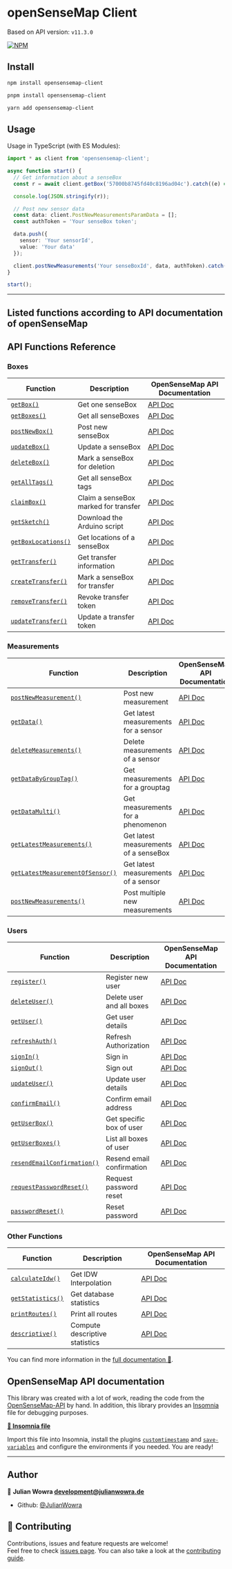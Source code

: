 # openSenseMap Client

Based on API version: `v11.3.0`

[![NPM](https://nodei.co/npm/opensensemap-client.png)](https://npmjs.org/package/opensensemap-client)

## Install

```bash
npm install opensensemap-client
```

```bash
pnpm install opensensemap-client
```

```bash
yarn add opensensemap-client
```

## Usage

Usage in TypeScript (with ES Modules):

```typescript
import * as client from 'opensensemap-client';

async function start() {
  // Get information about a senseBox
  const r = await client.getBox('57000b8745fd40c8196ad04c').catch((e) => console.error(e));

  console.log(JSON.stringify(r));

  // Post new sensor data
  const data: client.PostNewMeasurementsParamData = [];
  const authToken = 'Your senseBox token';

  data.push({
    sensor: 'Your sensorId',
    value: 'Your data'
  });

  client.postNewMeasurements('Your senseBoxId', data, authToken).catch(console.error);
}

start();
```

---

## Listed functions according to API documentation of openSenseMap

## API Functions Reference

### Boxes

| Function                                                                                                | Description                          | OpenSenseMap API Documentation                                      |
| ------------------------------------------------------------------------------------------------------- | ------------------------------------ | ------------------------------------------------------------------- |
| [`getBox()`](https://julianwowra.github.io/opensensemap-client/functions/getBox.html)                   | Get one senseBox                     | [API Doc](https://docs.opensensemap.org/#api-Boxes-getBox)          |
| [`getBoxes()`](https://julianwowra.github.io/opensensemap-client/functions/getBoxes.html)               | Get all senseBoxes                   | [API Doc](https://docs.opensensemap.org/#api-Boxes-getBoxes)        |
| [`postNewBox()`](https://julianwowra.github.io/opensensemap-client/functions/postNewBox.html)           | Post new senseBox                    | [API Doc](https://docs.opensensemap.org/#api-Boxes-postNewBox)      |
| [`updateBox()`](https://julianwowra.github.io/opensensemap-client/functions/updateBox.html)             | Update a senseBox                    | [API Doc](https://docs.opensensemap.org/#api-Boxes-updateBox)       |
| [`deleteBox()`](https://julianwowra.github.io/opensensemap-client/functions/deleteBox.html)             | Mark a senseBox for deletion         | [API Doc](https://docs.opensensemap.org/#api-Boxes-deleteBox)       |
| [`getAllTags()`](https://julianwowra.github.io/opensensemap-client/functions/getAllTags.html)           | Get all senseBox tags                | [API Doc](https://docs.opensensemap.org/#api-Boxes-getAllTags)      |
| [`claimBox()`](https://julianwowra.github.io/opensensemap-client/functions/claimBox.html)               | Claim a senseBox marked for transfer | [API Doc](https://docs.opensensemap.org/#api-Boxes-claimBox)        |
| [`getSketch()`](https://julianwowra.github.io/opensensemap-client/functions/getSketch.html)             | Download the Arduino script          | [API Doc](https://docs.opensensemap.org/#api-Boxes-getSketch)       |
| [`getBoxLocations()`](https://julianwowra.github.io/opensensemap-client/functions/getBoxLocations.html) | Get locations of a senseBox          | [API Doc](https://docs.opensensemap.org/#api-Boxes-getBoxLocations) |
| [`getTransfer()`](https://julianwowra.github.io/opensensemap-client/functions/getTransfer.html)         | Get transfer information             | [API Doc](https://docs.opensensemap.org/#api-Boxes-getTransfer)     |
| [`createTransfer()`](https://julianwowra.github.io/opensensemap-client/functions/createTransfer.html)   | Mark a senseBox for transfer         | [API Doc](https://docs.opensensemap.org/#api-Boxes-createTransfer)  |
| [`removeTransfer()`](https://julianwowra.github.io/opensensemap-client/functions/removeTransfer.html)   | Revoke transfer token                | [API Doc](https://docs.opensensemap.org/#api-Boxes-removeTransfer)  |
| [`updateTransfer()`](https://julianwowra.github.io/opensensemap-client/functions/updateTransfer.html)   | Update a transfer token              | [API Doc](https://docs.opensensemap.org/#api-Boxes-updateTransfer)  |

### Measurements

| Function                                                                                                                          | Description                           | OpenSenseMap API Documentation                                                          |
| --------------------------------------------------------------------------------------------------------------------------------- | ------------------------------------- | --------------------------------------------------------------------------------------- |
| [`postNewMeasurement()`](https://julianwowra.github.io/opensensemap-client/functions/postNewMeasurement.html)                     | Post new measurement                  | [API Doc](https://docs.opensensemap.org/#api-Measurements-postNewMeasurement)           |
| [`getData()`](https://julianwowra.github.io/opensensemap-client/functions/getData.html)                                           | Get latest measurements for a sensor  | [API Doc](https://docs.opensensemap.org/#api-Measurements-getData)                      |
| [`deleteMeasurements()`](https://julianwowra.github.io/opensensemap-client/functions/deleteMeasurements.html)                     | Delete measurements of a sensor       | [API Doc](https://docs.opensensemap.org/#api-Measurements-deleteMeasurements)           |
| [`getDataByGroupTag()`](https://julianwowra.github.io/opensensemap-client/functions/getDataByGroupTag.html)                       | Get measurements for a grouptag       | [API Doc](https://docs.opensensemap.org/#api-Measurements-getDataByGroupTag)            |
| [`getDataMulti()`](https://julianwowra.github.io/opensensemap-client/functions/getDataMulti.html)                                 | Get measurements for a phenomenon     | [API Doc](https://docs.opensensemap.org/#api-Measurements-getDataMulti)                 |
| [`getLatestMeasurements()`](https://julianwowra.github.io/opensensemap-client/functions/getLatestMeasurements.html)               | Get latest measurements of a senseBox | [API Doc](https://docs.opensensemap.org/#api-Measurements-getLatestMeasurements)        |
| [`getLatestMeasurementOfSensor()`](https://julianwowra.github.io/opensensemap-client/functions/getLatestMeasurementOfSensor.html) | Get latest measurements of a sensor   | [API Doc](https://docs.opensensemap.org/#api-Measurements-getLatestMeasurementOfSensor) |
| [`postNewMeasurements()`](https://julianwowra.github.io/opensensemap-client/functions/postNewMeasurements.html)                   | Post multiple new measurements        | [API Doc](https://docs.opensensemap.org/#api-Measurements-postNewMeasurements)          |

### Users

| Function                                                                                                                | Description               | OpenSenseMap API Documentation                                                |
| ----------------------------------------------------------------------------------------------------------------------- | ------------------------- | ----------------------------------------------------------------------------- |
| [`register()`](https://julianwowra.github.io/opensensemap-client/functions/register.html)                               | Register new user         | [API Doc](https://docs.opensensemap.org/#api-Users-register)                  |
| [`deleteUser()`](https://julianwowra.github.io/opensensemap-client/functions/deleteUser.html)                           | Delete user and all boxes | [API Doc](https://docs.opensensemap.org/#api-Users-deleteUser)                |
| [`getUser()`](https://julianwowra.github.io/opensensemap-client/functions/getUser.html)                                 | Get user details          | [API Doc](https://docs.opensensemap.org/#api-Users-getUser)                   |
| [`refreshAuth()`](https://julianwowra.github.io/opensensemap-client/functions/refreshAuth.html)                         | Refresh Authorization     | [API Doc](https://docs.opensensemap.org/#api-Users-refresh_auth)              |
| [`signIn()`](https://julianwowra.github.io/opensensemap-client/functions/signIn.html)                                   | Sign in                   | [API Doc](https://docs.opensensemap.org/#api-Users-sign_in)                   |
| [`signOut()`](https://julianwowra.github.io/opensensemap-client/functions/signOut.html)                                 | Sign out                  | [API Doc](https://docs.opensensemap.org/#api-Users-sign_out)                  |
| [`updateUser()`](https://julianwowra.github.io/opensensemap-client/functions/updateUser.html)                           | Update user details       | [API Doc](https://docs.opensensemap.org/#api-Users-updateUser)                |
| [`confirmEmail()`](https://julianwowra.github.io/opensensemap-client/functions/confirmEmail.html)                       | Confirm email address     | [API Doc](https://docs.opensensemap.org/#api-Users-confirm_email)             |
| [`getUserBox()`](https://julianwowra.github.io/opensensemap-client/functions/getUserBox.html)                           | Get specific box of user  | [API Doc](https://docs.opensensemap.org/#api-Users-getUserBox)                |
| [`getUserBoxes()`](https://julianwowra.github.io/opensensemap-client/functions/getUserBoxes.html)                       | List all boxes of user    | [API Doc](https://docs.opensensemap.org/#api-Users-getUserBoxes)              |
| [`resendEmailConfirmation()`](https://julianwowra.github.io/opensensemap-client/functions/resendEmailConfirmation.html) | Resend email confirmation | [API Doc](https://docs.opensensemap.org/#api-Users-resend_email_confirmation) |
| [`requestPasswordReset()`](https://julianwowra.github.io/opensensemap-client/functions/requestPasswordReset.html)       | Request password reset    | [API Doc](https://docs.opensensemap.org/#api-Users-request_password_reset)    |
| [`passwordReset()`](https://julianwowra.github.io/opensensemap-client/functions/passwordReset.html)                     | Reset password            | [API Doc](https://docs.opensensemap.org/#api-Users-password_reset)            |

### Other Functions

| Function                                                                                            | Description                    | OpenSenseMap API Documentation                                           |
| --------------------------------------------------------------------------------------------------- | ------------------------------ | ------------------------------------------------------------------------ |
| [`calculateIdw()`](https://julianwowra.github.io/opensensemap-client/functions/calculateIdw.html)   | Get IDW Interpolation          | [API Doc](https://docs.opensensemap.org/#api-Interpolation-calculateIdw) |
| [`getStatistics()`](https://julianwowra.github.io/opensensemap-client/functions/getStatistics.html) | Get database statistics        | [API Doc](https://docs.opensensemap.org/#api-Misc-getStatistics)         |
| [`printRoutes()`](https://julianwowra.github.io/opensensemap-client/functions/printRoutes.html)     | Print all routes               | [API Doc](https://docs.opensensemap.org/#api-Misc-printRoutes)           |
| [`descriptive()`](https://julianwowra.github.io/opensensemap-client/functions/descriptive.html)     | Compute descriptive statistics | [API Doc](https://docs.opensensemap.org/#api-Statistics-descriptive)     |

You can find more information in the [full documentation 📖](https://julianwowra.github.io/opensensemap-client/).

## OpenSenseMap API documentation

This library was created with a lot of work, reading the code from the [OpenSenseMap-API](https://github.com/sensebox/openSenseMap-API) by hand. In addition, this library provides an [Insomnia](https://insomnia.rest/) file for debugging purposes.

**[📄 Insomnia file](https://github.com/JulianWowra/opensensemap-client/blob/main/insomnia.yml)**

Import this file into Insomnia, install the plugins [`customtimestamp`](https://insomnia.rest/plugins/insomnia-plugin-customtimestamp) and [`save-variables`](https://insomnia.rest/plugins/insomnia-plugin-save-variables) and configure the environments if you needed. You are ready!

---

## Author

👤 **Julian Wowra <development@julianwowra.de>**

- Github: [@JulianWowra](https://github.com/JulianWowra)

## 🤝 Contributing

Contributions, issues and feature requests are welcome!<br />Feel free to check [issues page](https://github.com/JulianWowra/opensensemap-client/issues). You can also take a look at the [contributing guide](https://github.com/JulianWowra/opensensemap-client/blob/main/CONTRIBUTING.md).
